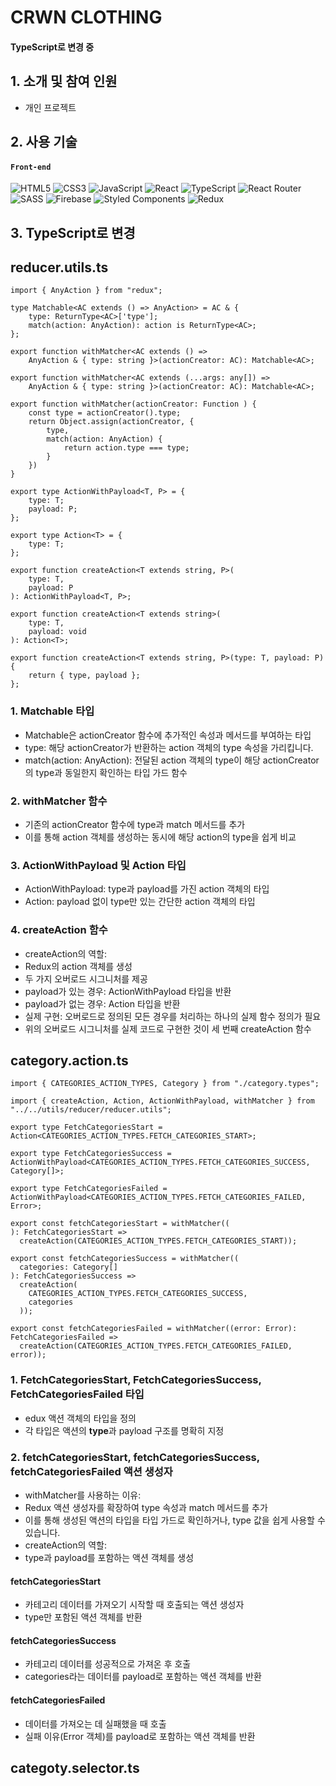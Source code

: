 # CRWN CLOTHING
#### TypeScript로 변경 중

## 1. 소개 및 참여 인원
- 개인 프로젝트

## 2. 사용 기술
#### `Front-end`
![HTML5](https://img.shields.io/badge/html5-%23E34F26.svg?style=for-the-badge&logo=html5&logoColor=white)
![CSS3](https://img.shields.io/badge/css3-%231572B6.svg?style=for-the-badge&logo=css3&logoColor=white)
![JavaScript](https://img.shields.io/badge/javascript-%23323330.svg?style=for-the-badge&logo=javascript&logoColor=%23F7DF1E)
![React](https://img.shields.io/badge/react-%2320232a.svg?style=for-the-badge&logo=react&logoColor=%2361DAFB)
![TypeScript](https://img.shields.io/badge/typescript-%23007ACC.svg?style=for-the-badge&logo=typescript&logoColor=white)
![React Router](https://img.shields.io/badge/React_Router-CA4245?style=for-the-badge&logo=react-router&logoColor=white)
![SASS](https://img.shields.io/badge/SASS-hotpink.svg?style=for-the-badge&logo=SASS&logoColor=white)
![Firebase](https://img.shields.io/badge/firebase-a08021?style=for-the-badge&logo=firebase&logoColor=ffcd34)
![Styled Components](https://img.shields.io/badge/styled--components-DB7093?style=for-the-badge&logo=styled-components&logoColor=white)
![Redux](https://img.shields.io/badge/redux-%23593d88.svg?style=for-the-badge&logo=redux&logoColor=white)

## 3. TypeScript로 변경 

## reducer.utils.ts

```
import { AnyAction } from "redux";

type Matchable<AC extends () => AnyAction> = AC & {
    type: ReturnType<AC>['type'];
    match(action: AnyAction): action is ReturnType<AC>;
};

export function withMatcher<AC extends () => 
    AnyAction & { type: string }>(actionCreator: AC): Matchable<AC>;

export function withMatcher<AC extends (...args: any[]) => 
    AnyAction & { type: string }>(actionCreator: AC): Matchable<AC>;

export function withMatcher(actionCreator: Function ) {
    const type = actionCreator().type;
    return Object.assign(actionCreator, {
        type,
        match(action: AnyAction) {
            return action.type === type;
        }
    })
}

export type ActionWithPayload<T, P> = {
    type: T;
    payload: P;
};

export type Action<T> = {
    type: T;
};

export function createAction<T extends string, P>(
    type: T, 
    payload: P
): ActionWithPayload<T, P>;

export function createAction<T extends string>(
    type: T, 
    payload: void
): Action<T>;

export function createAction<T extends string, P>(type: T, payload: P) {
    return { type, payload };
};

```
### 1. Matchable 타입
- Matchable은 actionCreator 함수에 추가적인 속성과 메서드를 부여하는 타입
- type: 해당 actionCreator가 반환하는 action 객체의 type 속성을 가리킵니다.
- match(action: AnyAction): 전달된 action 객체의 type이 해당 actionCreator의 type과 동일한지 확인하는 타입 가드 함수

### 2. withMatcher 함수
- 기존의 actionCreator 함수에 type과 match 메서드를 추가
- 이를 통해 action 객체를 생성하는 동시에 해당 action의 type을 쉽게 비교

### 3. ActionWithPayload 및 Action 타입
- ActionWithPayload: type과 payload를 가진 action 객체의 타입
- Action: payload 없이 type만 있는 간단한 action 객체의 타입

### 4. createAction 함수
- createAction의 역할:
- Redux의 action 객체를 생성
- 두 가지 오버로드 시그니처를 제공
- payload가 있는 경우: ActionWithPayload 타입을 반환
- payload가 없는 경우: Action 타입을 반환
- 실제 구현: 오버로드로 정의된 모든 경우를 처리하는 하나의 실제 함수 정의가 필요
- 위의 오버로드 시그니처를 실제 코드로 구현한 것이 세 번째 createAction 함수

## category.action.ts

```
import { CATEGORIES_ACTION_TYPES, Category } from "./category.types";

import { createAction, Action, ActionWithPayload, withMatcher } from "../../utils/reducer/reducer.utils";

export type FetchCategoriesStart = Action<CATEGORIES_ACTION_TYPES.FETCH_CATEGORIES_START>;

export type FetchCategoriesSuccess = ActionWithPayload<CATEGORIES_ACTION_TYPES.FETCH_CATEGORIES_SUCCESS, Category[]>;

export type FetchCategoriesFailed = ActionWithPayload<CATEGORIES_ACTION_TYPES.FETCH_CATEGORIES_FAILED, Error>;

export const fetchCategoriesStart = withMatcher((
): FetchCategoriesStart => 
  createAction(CATEGORIES_ACTION_TYPES.FETCH_CATEGORIES_START));

export const fetchCategoriesSuccess = withMatcher((
  categories: Category[]
): FetchCategoriesSuccess =>
  createAction(
    CATEGORIES_ACTION_TYPES.FETCH_CATEGORIES_SUCCESS, 
    categories
  ));

export const fetchCategoriesFailed = withMatcher((error: Error): FetchCategoriesFailed =>
  createAction(CATEGORIES_ACTION_TYPES.FETCH_CATEGORIES_FAILED, error));
```

### 1. FetchCategoriesStart, FetchCategoriesSuccess, FetchCategoriesFailed 타입
- edux 액션 객체의 타입을 정의
- 각 타입은 액션의 **type**과 payload 구조를 명확히 지정

### 2. fetchCategoriesStart, fetchCategoriesSuccess, fetchCategoriesFailed 액션 생성자
- withMatcher를 사용하는 이유:
- Redux 액션 생성자를 확장하여 type 속성과 match 메서드를 추가
- 이를 통해 생성된 액션의 타입을 타입 가드로 확인하거나, type 값을 쉽게 사용할 수 있습니다.
- createAction의 역할:
- type과 payload를 포함하는 액션 객체를 생성

#### fetchCategoriesStart
- 카테고리 데이터를 가져오기 시작할 때 호출되는 액션 생성자
- type만 포함된 액션 객체를 반환

#### fetchCategoriesSuccess
- 카테고리 데이터를 성공적으로 가져온 후 호출
- categories라는 데이터를 payload로 포함하는 액션 객체를 반환

#### fetchCategoriesFailed
- 데이터를 가져오는 데 실패했을 때 호출
- 실패 이유(Error 객체)를 payload로 포함하는 액션 객체를 반환

## categoty.selector.ts
```
```

